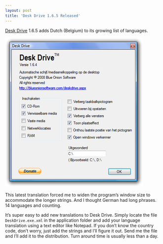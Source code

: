 ```yaml
---
layout: post  
title: 'Desk Drive 1.6.5 Released'
---
```

[Desk Drive](/deskdrive) 1.6.5 adds Dutch (Belgium) to its growing list of languages.

![deskdrive-nl-be](/cdn/images/blog/DeskDrive1.6.5Released_FEEE/deskdrivenlbe_thumb.png)

This latest translation forced me to widen the program’s window size to accommodate the longer strings. And I thought German had long phrases. 14 languages and counting.

It’s super easy to add new translations to Desk Drive. Simply locate the file `DeskDrive.exe.xml` in the application folder and add your language translation using a text editor like Notepad. If you don’t know the country code, don’t worry, just add the strings and I’ll figure it out. Send me the file and I’ll add it to the distribution. Turn around time is usually less than a day.
